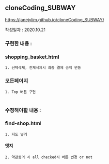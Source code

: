## cloneCoding_SUBWAY

https://janejylim.github.io/cloneCoding_SUBWAY/

작성일자 : 2020.10.21

### 구현한 내용 :

### shopping_basket.html
    1. 선택삭제, 전체삭제시 최종 결제 금액 변동

### 모든페이지
    1. Top 버튼 구현

# 


### 수정해야할 내용 :

### find-shop.html
    1. 지도 넣기

#### 엣지 
    
    2. 약관동의 시 all checked시 버튼 변경 or not
    

